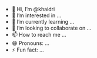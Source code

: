 - 👋 Hi, I’m @khaidri
- 👀 I’m interested in ...
- 🌱 I’m currently learning ...
- 💞️ I’m looking to collaborate on ...
- 📫 How to reach me ...
- 😄 Pronouns: ...
- ⚡ Fun fact: ...

<!---
TreasureQuestTrek/TreasureQuestTrek is a ✨ special ✨ repository because its `README.md` (this file) appears on your GitHub profile.
You can click the Preview link to take a look at your changes.
--->

